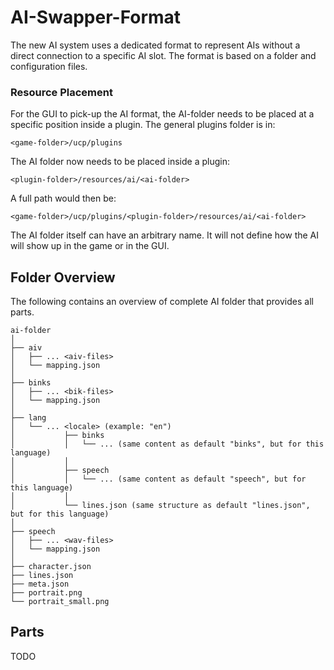 # AI-Swapper-Format

The new AI system uses a dedicated format to represent AIs without a direct connection to a specific AI slot. The format is based on a folder and configuration files.

### Resource Placement

For the GUI to pick-up the AI format, the AI-folder needs to be placed at a specific position inside a plugin. The general plugins folder is in:

`<game-folder>/ucp/plugins`

The AI folder now needs to be placed inside a plugin:

`<plugin-folder>/resources/ai/<ai-folder>`

A full path would then be:

`<game-folder>/ucp/plugins/<plugin-folder>/resources/ai/<ai-folder>`

The AI folder itself can have an arbitrary name. It will not define how the AI will show up in the game or in the GUI.

## Folder Overview

The following contains an overview of complete AI folder that provides all parts.

```text
ai-folder
│
├── aiv
│   ├── ... <aiv-files>
│   └── mapping.json
│
├── binks
│   ├── ... <bik-files>
│   └── mapping.json
│
├── lang
│   └── ... <locale> (example: "en")
│           ├── binks 
│           │   └── ... (same content as default "binks", but for this language)
│           │
│           ├── speech 
│           │   └── ... (same content as default "speech", but for this language)
│           │
│           └── lines.json (same structure as default "lines.json", but for this language)
│
├── speech
│   ├── ... <wav-files>
│   └── mapping.json
│
├── character.json
├── lines.json
├── meta.json
├── portrait.png
└── portrait_small.png
```

## Parts

TODO
